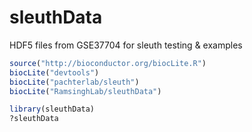 # sleuthData

HDF5 files from GSE37704 for sleuth testing & examples  

```R
source("http://bioconductor.org/biocLite.R")  
biocLite("devtools")  
biocLite("pachterlab/sleuth")  
biocLite("RamsinghLab/sleuthData")   

library(sleuthData)
?sleuthData
```
